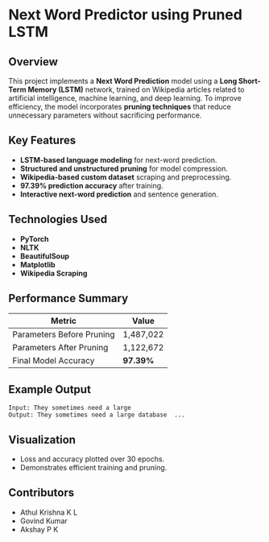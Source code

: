 #  Next Word Predictor using Pruned LSTM

## Overview
This project implements a **Next Word Prediction** model using a **Long Short-Term Memory (LSTM)** network, trained on Wikipedia articles related to artificial intelligence, machine learning, and deep learning. To improve efficiency, the model incorporates **pruning techniques** that reduce unnecessary parameters without sacrificing performance.

##  Key Features
- **LSTM-based language modeling** for next-word prediction.
- **Structured and unstructured pruning** for model compression.
- **Wikipedia-based custom dataset** scraping and preprocessing.
- **97.39% prediction accuracy** after training.
- **Interactive next-word prediction** and sentence generation.


##  Technologies Used
- **PyTorch**
- **NLTK**
- **BeautifulSoup**
- **Matplotlib**
- **Wikipedia Scraping**

##  Performance Summary
| Metric                         | Value       |
|-------------------------------|-------------|
| Parameters Before Pruning     | 1,487,022   |
| Parameters After Pruning      | 1,122,672   |
| Final Model Accuracy          | **97.39%**  |


## Example Output
```
Input: They sometimes need a large
Output: They sometimes need a large database  ...
```

##  Visualization
- Loss and accuracy plotted over 30 epochs.
- Demonstrates efficient training and pruning.

##  Contributors
- Athul Krishna K L
- Govind Kumar
- Akshay P K
